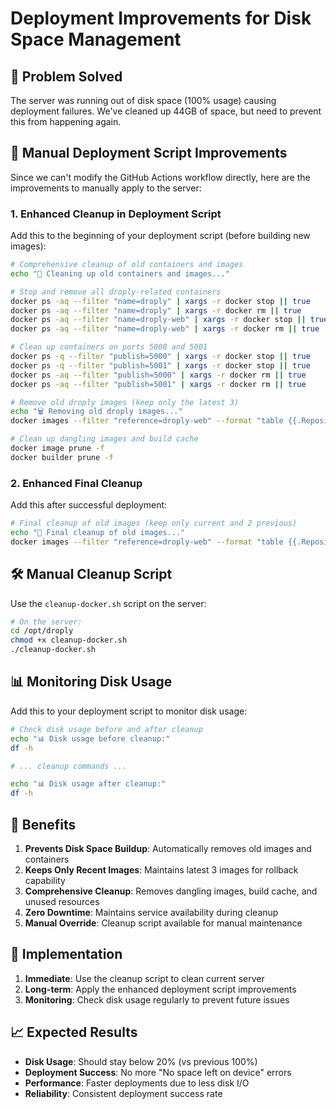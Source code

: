 # Deployment Improvements for Disk Space Management

## 🎯 Problem Solved
The server was running out of disk space (100% usage) causing deployment failures. We've cleaned up 44GB of space, but need to prevent this from happening again.

## 🔧 Manual Deployment Script Improvements

Since we can't modify the GitHub Actions workflow directly, here are the improvements to manually apply to the server:

### 1. Enhanced Cleanup in Deployment Script

Add this to the beginning of your deployment script (before building new images):

```bash
# Comprehensive cleanup of old containers and images
echo "🧹 Cleaning up old containers and images..."

# Stop and remove all droply-related containers
docker ps -aq --filter "name=droply" | xargs -r docker stop || true
docker ps -aq --filter "name=droply" | xargs -r docker rm || true
docker ps -aq --filter "name=droply-web" | xargs -r docker stop || true
docker ps -aq --filter "name=droply-web" | xargs -r docker rm || true

# Clean up containers on ports 5000 and 5001
docker ps -q --filter "publish=5000" | xargs -r docker stop || true
docker ps -q --filter "publish=5001" | xargs -r docker stop || true
docker ps -aq --filter "publish=5000" | xargs -r docker rm || true
docker ps -aq --filter "publish=5001" | xargs -r docker rm || true

# Remove old droply images (keep only the latest 3)
echo "🗑️ Removing old droply images..."
docker images --filter "reference=droply-web" --format "table {{.Repository}}:{{.Tag}}\t{{.CreatedAt}}" | tail -n +2 | sort -k2 -r | tail -n +4 | awk '{print $1}' | xargs -r docker rmi || true

# Clean up dangling images and build cache
docker image prune -f
docker builder prune -f
```

### 2. Enhanced Final Cleanup

Add this after successful deployment:

```bash
# Final cleanup of old images (keep only current and 2 previous)
echo "🧹 Final cleanup of old images..."
docker images --filter "reference=droply-web" --format "table {{.Repository}}:{{.Tag}}\t{{.CreatedAt}}" | tail -n +2 | sort -k2 -r | tail -n +3 | awk '{print $1}' | xargs -r docker rmi || true
```

## 🛠️ Manual Cleanup Script

Use the `cleanup-docker.sh` script on the server:

```bash
# On the server:
cd /opt/droply
chmod +x cleanup-docker.sh
./cleanup-docker.sh
```

## 📊 Monitoring Disk Usage

Add this to your deployment script to monitor disk usage:

```bash
# Check disk usage before and after cleanup
echo "📊 Disk usage before cleanup:"
df -h

# ... cleanup commands ...

echo "📊 Disk usage after cleanup:"
df -h
```

## 🚀 Benefits

1. **Prevents Disk Space Buildup**: Automatically removes old images and containers
2. **Keeps Only Recent Images**: Maintains latest 3 images for rollback capability
3. **Comprehensive Cleanup**: Removes dangling images, build cache, and unused resources
4. **Zero Downtime**: Maintains service availability during cleanup
5. **Manual Override**: Cleanup script available for manual maintenance

## 🔄 Implementation

1. **Immediate**: Use the cleanup script to clean current server
2. **Long-term**: Apply the enhanced deployment script improvements
3. **Monitoring**: Check disk usage regularly to prevent future issues

## 📈 Expected Results

- **Disk Usage**: Should stay below 20% (vs previous 100%)
- **Deployment Success**: No more "No space left on device" errors
- **Performance**: Faster deployments due to less disk I/O
- **Reliability**: Consistent deployment success rate

